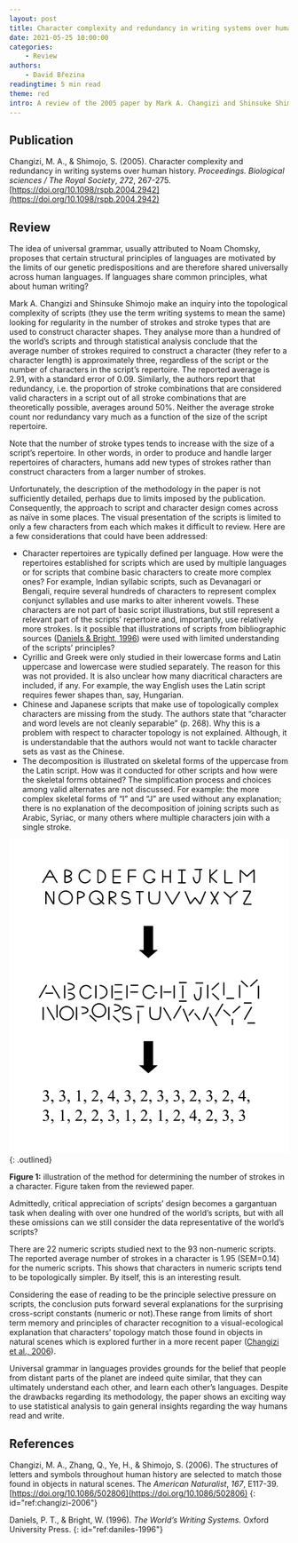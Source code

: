 ```yaml
---
layout: post
title: Character complexity and redundancy in writing systems over human history
date: 2021-05-25 10:00:00
categories:
    - Review
authors:
    - David Březina
readingtime: 5 min read
theme: red
intro: A review of the 2005 paper by Mark A. Changizi and Shinsuke Shimojo exploring attributes shared across world’s scripts
---
```


## Publication

Changizi, M. A., & Shimojo, S. (2005). Character complexity and redundancy in writing systems over human history. *Proceedings. Biological sciences / The Royal Society*, *272*, 267-275. [https://doi.org/10.1098/rspb.2004.2942](https://doi.org/10.1098/rspb.2004.2942)

## Review

The idea of universal grammar, usually attributed to Noam Chomsky, proposes that certain structural principles of languages are motivated by the limits of our genetic predispositions and are therefore shared universally across human languages. If languages share common principles, what about human writing?

Mark A. Changizi and Shinsuke Shimojo make an inquiry into the topological complexity of scripts (they use the term writing systems to mean the same) looking for regularity in the number of strokes and stroke types that are used to construct character shapes. They analyse more than a hundred of the world’s scripts and through statistical analysis conclude that the average number of strokes required to construct a character (they refer to a character length) is approximately three, regardless of the script or the number of characters in the script’s repertoire. The reported average is 2.91, with a standard error of 0.09. Similarly, the authors report that redundancy, i.e. the proportion of stroke combinations that are considered valid characters in a script out of all stroke combinations that are theoretically possible, averages around 50%. Neither the average stroke count nor redundancy vary much as a function of the size of the script repertoire.

Note that the number of stroke types tends to increase with the size of a script’s repertoire. In other words, in order to produce and handle larger repertoires of characters, humans add new types of strokes rather than construct characters from a larger number of strokes.

Unfortunately, the description of the methodology in the paper is not sufficiently detailed, perhaps due to limits imposed by the publication. Consequently, the approach to script and character design comes across as naïve in some places. The visual presentation of the scripts is limited to only a few characters from each which makes it difficult to review. Here are a few considerations that could have been addressed:

- Character repertoires are typically defined per language. How were the repertoires established for scripts which are used by multiple languages or for scripts that combine basic characters to create more complex ones? For example, Indian syllabic scripts, such as Devanagari or Bengali, require several hundreds of characters to represent complex conjunct syllables and use marks to alter inherent vowels. These characters are not part of basic script illustrations, but still represent a relevant part of the scripts’ repertoire and, importantly, use relatively more strokes. Is it possible that illustrations of scripts from bibliographic sources ([Daniels & Bright, 1996](#ref:daniles-1996)) were used with limited understanding of the scripts’ principles?
- Cyrillic and Greek were only studied in their lowercase forms and Latin uppercase and lowercase were studied separately. The reason for this was not provided. It is also unclear how many diacritical characters are included, if any. For example, the way English uses the Latin script requires fewer shapes than, say, Hungarian.
- Chinese and Japanese scripts that make use of topologically complex characters are missing from the study. The authors state that “character and word levels are not cleanly separable” (p. 268). Why this is a problem with respect to character topology is not explained. Although, it is understandable that the authors would not want to tackle character sets as vast as the Chinese.
- The decomposition is illustrated on skeletal forms of the uppercase from the Latin script. How was it conducted for other scripts and how were the skeletal forms obtained? The simplification process and choices among valid alternates are not discussed. For example: the more complex skeletal forms of “I” and “J” are used without any explanation; there is no explanation of the decomposition of joining scripts such as Arabic, Syriac, or many others where multiple characters join with a single stroke.

![Illustration of the method for determining the number of strokes in a character. Figure taken from the reviewed paper.](/assets/2021-02-05-character-complexity-and-redundancy-in-writing-systems-over-human-history/character-decomposition.svg){: .outlined}

<figcaption><strong>Figure 1:</strong> illustration of the method for determining the number of strokes in a character. Figure taken from the reviewed paper.</figcaption>

Admittedly, critical appreciation of scripts’ design becomes a gargantuan task when dealing with over one hundred of the world’s scripts, but with all these omissions can we still consider the data representative of the world’s scripts?

There are 22 numeric scripts studied next to the 93 non-numeric scripts. The reported average number of strokes in a character is 1.95 (SEM=0.14) for the numeric scripts. This shows that characters in numeric scripts tend to be topologically simpler. By itself, this is an interesting result.

Considering the ease of reading to be the principle selective pressure on scripts, the conclusion puts forward several explanations for the surprising cross-script constants (numeric or not).These range from limits of short term memory and principles of character recognition to a visual-ecological explanation that characters’ topology match those found in objects in natural scenes which is explored further in a more recent paper ([Changizi et al., 2006](#ref:changizi-2006)).

Universal grammar in languages provides grounds for the belief that people from distant parts of the planet are indeed quite similar, that they can ultimately understand each other, and learn each other’s languages. Despite the drawbacks regarding its methodology, the paper shows an exciting way to use statistical analysis to gain general insights regarding the way humans read and write.

## References

Changizi, M. A., Zhang, Q., Ye, H., & Shimojo, S. (2006). The structures of letters and symbols throughout human history are selected to match those found in objects in natural scenes. The *American Naturalist*, *167*, E117-39. [https://doi.org/10.1086/502806](https://doi.org/10.1086/502806)
{: id="ref:changizi-2006"}

Daniels, P. T., & Bright, W. (1996). *The World’s Writing Systems.* Oxford University Press.
{: id="ref:daniles-1996"}
